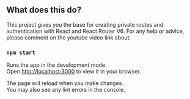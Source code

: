 
## What does this do?

This project gives you the base for creating private routes and authentication with React and React Router V6. For any help or advice, please comment on the youtube video link about.

### `npm start`

Runs the app in the development mode.\
Open [http://localhost:3000](http://localhost:3000) to view it in your browser.

The page will reload when you make changes.\
You may also see any lint errors in the console.
